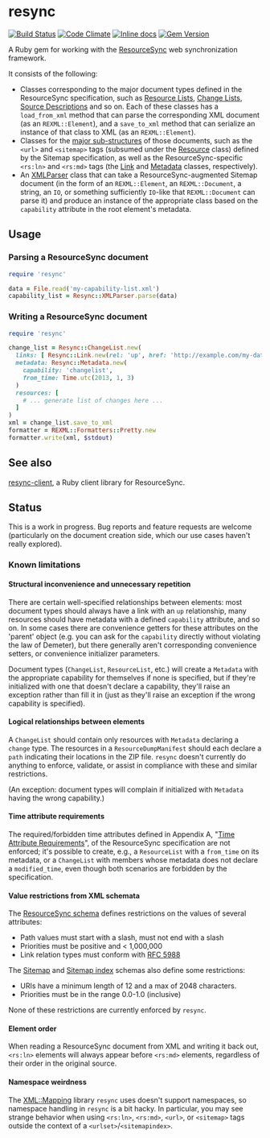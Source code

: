 # resync 

[![Build Status](https://travis-ci.org/CDLUC3/resync.svg?branch=master)](https://travis-ci.org/CDLUC3/resync)
[![Code Climate](https://codeclimate.com/github/CDLUC3/resync.svg)](https://codeclimate.com/github/CDLUC3/resync)
[![Inline docs](http://inch-ci.org/github/CDLUC3/resync.svg)](http://inch-ci.org/github/CDLUC3/resync)
[![Gem Version](https://img.shields.io/gem/v/resync.svg)](https://github.com/CDLUC3/resync/releases)

A Ruby gem for working with the [ResourceSync](http://www.openarchives.org/rs/1.0/resourcesync) web synchronization framework.

It consists of the following:

  - Classes corresponding to the major document types defined in the ResourceSync specification, such as [Resource Lists](http://www.openarchives.org/rs/1.0/resourcesync#ResourceList), [Change Lists](http://www.openarchives.org/rs/1.0/resourcesync#ChangeList), [Source Descriptions](http://www.openarchives.org/rs/1.0/resourcesync#SourceDesc) and so on. Each of these classes has a `load_from_xml` method that can parse the corresponding XML document (as an `REXML::Element`), and a `save_to_xml` method that can serialize an instance of that class to XML (as an `REXML::Element`).
  - Classes for the [major sub-structures](http://www.openarchives.org/rs/1.0/resourcesync#DocumentFormats) of those documents, such as the `<url>` and `<sitemap>` tags (subsumed under the [Resource](lib/resync/resource.rb) class) defined by the Sitemap specification, as well as the ResourceSync-specific `<rs:ln>` and `<rs:md>` tags (the [Link](lib/resync/link.rb) and [Metadata](lib/resync/metadata.rb) classes, respectively).
  - An [XMLParser](lib/resync/xml_parser.rb) class that can take a ResourceSync-augmented Sitemap document (in the form of an `REXML::Element`, an `REXML::Document`, a string, an `IO`, or something sufficiently `IO`-like that `REXML::Document` can parse it) and produce an instance of the appropriate class based on the `capability` attribute in the root element's metadata.

## Usage

### Parsing a ResourceSync document

```ruby
require 'resync'

data = File.read('my-capability-list.xml')
capability_list = Resync::XMLParser.parse(data)
```

### Writing a ResourceSync document

```ruby
require 'resync'

change_list = Resync::ChangeList.new(
  links: [ Resync::Link.new(rel: 'up', href: 'http://example.com/my-dataset/my-capability-list.xml') ],
  metadata: Resync::Metadata.new(
    capability: 'changelist',
    from_time: Time.utc(2013, 1, 3)
  )
  resources: [
    # ... generate list of changes here ...
  ]
)
xml = change_list.save_to_xml
formatter = REXML::Formatters::Pretty.new
formatter.write(xml, $stdout)
```

## See also

[resync-client](https://github.com/CDLUC3/resync-client), a Ruby client library for ResourceSync.

## Status

This is a work in progress. Bug reports and feature requests are welcome (particularly on the document creation side, which our use cases haven't really explored).

### Known limitations

#### Structural inconvenience and unnecessary repetition

There are certain well-specified relationships between elements: most document types should always have a link with an `up` relationship, many resources should have metadata with a defined `capability` attribute, and so on. In some cases there are convenience getters for these attributes on the 'parent' object (e.g. you can ask for the `capability` directly without violating the law of Demeter), but there generally aren't corresponding convenience setters, or convenience initializer parameters.

Document types (`ChangeList`, `ResourceList`, etc.) will create a `Metadata` with the appropriate capability for themselves if none is specified, but if they're initialized with one that doesn't declare a capability, they'll raise an exception rather than fill it in (just as they'll raise an exception if the wrong capability is specified).

#### Logical relationships between elements

A `ChangeList` should contain only resources with `Metadata` declaring a `change` type. The resources in a `ResourceDumpManifest` should each declare a `path` indicating their locations in the ZIP file. `resync` doesn't currently do anything to enforce, validate, or assist in compliance with these and similar restrictions.

(An exception: document types will complain if initialized with `Metadata` having the wrong capability.)

#### Time attribute requirements

The required/forbidden time attributes defined in Appendix A,
"[Time Attribute Requirements](http://www.openarchives.org/rs/1.0/resourcesync#TimeAttributeReqs)",
of the ResourceSync specification are not enforced; it's possible to
create, e.g., a `ResourceList` with a `from_time` on its metadata, or a `ChangeList` with members whose metadata does not declare a `modified_time`, even though both scenarios are forbidden by the specification.

#### Value restrictions from XML schemata

The [ResourceSync schema](http://www.openarchives.org/rs/0.9.1/resourcesync.xsd) defines restrictions on the values of several attributes:

- Path values must start with a slash, must not end with a slash
- Priorities must be positive and < 1,000,000
- Link relation types must conform with [RFC 5988](http://tools.ietf.org/html/rfc5988)

The [Sitemap](http://www.sitemaps.org/schemas/sitemap/0.9/sitemap.xsd) and [Sitemap index](http://www.sitemaps.org/schemas/sitemap/0.9/siteindex.xsd) schemas also define some restrictions:

- URIs have a minimum length of 12 and a max of 2048 characters.
- Priorities must be in the range 0.0-1.0 (inclusive)

None of these restrictions are currently enforced by `resync`.

#### Element order

When reading a ResourceSync document from XML and writing it back out, `<rs:ln>` elements will always appear before `<rs:md>` elements, regardless of their order in the original source.

#### Namespace weirdness

The [XML::Mapping](https://github.com/multi-io/xml-mapping) library `resync` uses doesn't support namespaces, so namespace handling in `resync` is a bit hacky. In particular, you may see strange behavior when using `<rs:ln>`, `<rs:md>`, `<url>`, or `<sitemap>` tags outside the context of a `<urlset>`/`<sitemapindex>`.

